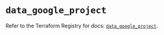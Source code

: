 # `data_google_project`

Refer to the Terraform Registry for docs: [`data_google_project`](https://registry.terraform.io/providers/hashicorp/google-beta/6.40.0/docs/data-sources/google_project).
